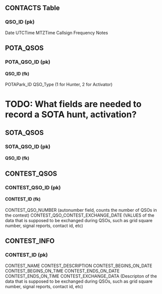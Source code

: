 ## CONTACTS Table
### QSO_ID (pk)
Date
UTCTime
MTZTime
Callsign
Frequency
Notes


## POTA_QSOS
### POTA_QSO_ID (pk)
#### QSO_ID (fk)
POTAPark_ID
QSO_Type (1 for Hunter, 2 for Activator)


# TODO: What fields are needed to record a SOTA hunt, activation?
## SOTA_QSOS
### SOTA_QSO_ID (pk)
#### QSO_ID (fk)


## CONTEST_QSOS
### CONTEST_QSO_ID (pk)
#### CONTEST_ID (fk)
CONTEST_QSO_NUMBER (autonumber field, counts the number of QSOs in the contest)
CONTEST_QSO_CONTEST_EXCHANGE_DATE (VALUES of the data that is supposed to be exchanged during QSOs, such as grid square number, signal reports, contact id, etc)

  
## CONTEST_INFO
### CONTEST_ID (pk)
CONTEST_NAME
CONTEST_DESCRIPTION
CONTEST_BEGINS_ON_DATE
CONTEST_BEGINS_ON_TIME
CONTEST_ENDS_ON_DATE
CONTEST_ENDS_ON_TIME
CONTEST_EXCHANGE_DATA (Descripton of the data that is supposed to be exchanged during QSOs, such as grid square number, signal reports, contact id, etc)

